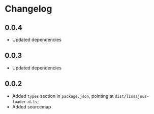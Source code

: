 # Changelog

## 0.0.4
* Updated dependencies

## 0.0.3
* Updated dependencies

## 0.0.2
* Added `types` section in `package.json`, pointing at `dist/lissajous-loader.d.ts`;
* Added sourcemap
